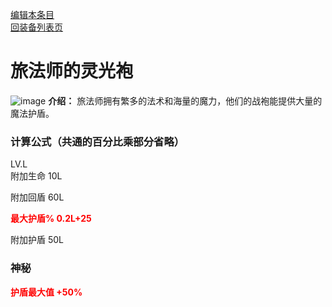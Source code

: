 [编辑本条目](https://github.com/GuguTown/Wiki/edit/main/equip/旅法师的灵光袍.md)    
[回装备列表页](index.html) 
# 旅法师的灵光袍
![image](https://user-images.githubusercontent.com/35645329/193944192-29cdd432-49fe-4cc5-9810-8d4ece82ac87.png) **介绍：** 旅法师拥有繁多的法术和海量的魔力，他们的战袍能提供大量的魔法护盾。
### 计算公式（共通的百分比乘部分省略）
LV.L   
附加生命 10L

附加回盾 60L

<p><font color="#FF0000"><b>最大护盾% 0.2L+25</b></font></p>

附加护盾 50L

### 神秘
<p><font color="#FF0000"><b>护盾最大值 +50%</b></font></p>
